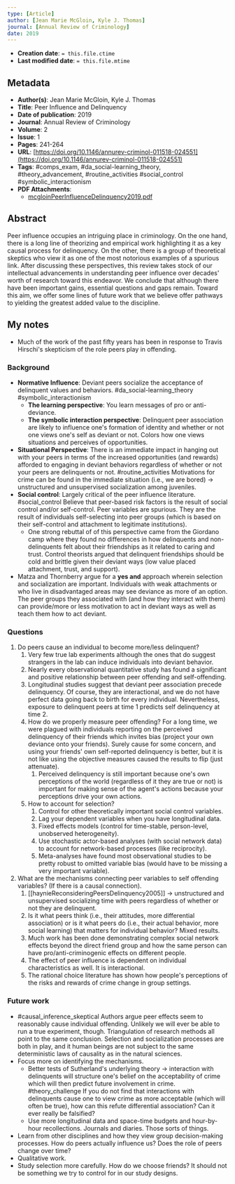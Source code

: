 ```yaml
---
type: [Article]
author: [Jean Marie McGloin, Kyle J. Thomas]
journal: [Annual Review of Criminology]
date: 2019
---
```


* **Creation date**: `= this.file.ctime`
* **Last modified date**: `= this.file.mtime`

## Metadata

* **Author(s)**: Jean Marie McGloin, Kyle J. Thomas
* **Title**: Peer Influence and Delinquency
* **Date of publication**: 2019
* **Journal**: Annual Review of Criminology
* **Volume**: 2
* **Issue**: 1
* **Pages**: 241-264
* **URL**: [https://doi.org/10.1146/annurev-criminol-011518-024551](https://doi.org/10.1146/annurev-criminol-011518-024551)
* **Tags**: #comps_exam, #da_social-learning_theory, #theory_advancement, #routine_activities #social_control #symbolic_interactionism 
* **PDF Attachments**:
  * [mcgloinPeerInfluenceDelinquency2019.pdf](zotero://open-pdf/library/items/DD2LVGCJ)

## Abstract

Peer influence occupies an intriguing place in criminology. On the one hand, there is a long line of theorizing and empirical work highlighting it as a key causal process for delinquency. On the other, there is a group of theoretical skeptics who view it as one of the most notorious examples of a spurious link. After discussing these perspectives, this review takes stock of our intellectual advancements in understanding peer influence over decades' worth of research toward this endeavor. We conclude that although there have been important gains, essential questions and gaps remain. Toward this aim, we offer some lines of future work that we believe offer pathways to yielding the greatest added value to the discipline.

## My notes

* Much of the work of the past fifty years has been in response to Travis Hirschi's skepticism of the role peers play in offending.

### Background

* **Normative Influence**: Deviant peers socialize the acceptance of delinquent values and behaviors. #da_social-learning_theory #symbolic_interactionism 
	* **The learning perspective**: You learn messages of pro or anti-deviance.
	* **The symbolic interaction perspective**: Delinquent peer association are likely to influence one's formation of identity and whether or not one views one's self as deviant or not. Colors how one views situations and perceives of opportunities.
* **Situational Perspective**: There is an immediate impact in hanging out with your peers in terms of the increased opportunities (and rewards) afforded to engaging in deviant behaviors regardless of whether or not your peers are delinquents or not. #routine_activities Motivations for crime can be found in the immediate situation (i.e., we are bored) -> unstructured and unsupervised socialization among juveniles.
* **Social control**: Largely critical of the peer influence literature. #social_control Believe that peer-based risk factors is the result of social control and/or self-control. Peer variables are spurious. They are the result of individuals self-selecting into peer groups (which is based on their self-control and attachment to legitimate institutions).
	* One strong rebuttal of of this perspective came from the Giordano camp where they found no differences in how delinquents and non-delinquents felt about their friendships as it related to caring and trust. Control theorists argued that delinquent friendships should be cold and brittle given their deviant ways (low value placed attachment, trust, and support).
* Matza and Thornberry argue for a **yes and** approach wherein selection and socialization are important. Individuals with weak attachments or who live in disadvantaged areas may see deviance as more of an option. The peer groups they associated with (and how they interact with them) can provide/more or less motivation to act in deviant ways as well as teach them how to act deviant.

### Questions

1. Do peers cause an individual to become more/less delinquent?
	1. Very few true lab experiments although the ones that do suggest strangers in the lab can induce individuals into deviant behavior.
	2. Nearly every observational quantitative study has found a significant and positive relationship between peer offending and self-offending.
	3. Longitudinal studies suggest that deviant peer association precede delinquency. Of course, they are interactional, and we do not have perfect data going back to birth for every individual. Nevertheless, exposure to delinquent peers at time 1 predicts self delinquency at time 2.
	4. How do we properly measure peer offending? For a long time, we were plagued with individuals reporting on the perceived delinquency of their friends which invites bias (project your own deviance onto your friends). Surely cause for some concern, and using your friends' own self-reported delinquency is better, but it is not like using the objective measures caused the results to flip (just attenuate).
		1. Perceived delinquency is still important because one's own perceptions of the world (regardless of it they are true or not) is important for making sense of the agent's actions because your perceptions drive your own actions.
	5. How to account for selection?
		1. Control for other theoretically important social control variables.
		2. Lag your dependent variables when you have longitudinal data.
		3. Fixed effects models (control for time-stable, person-level, unobserved heterogeneity).
		4. Use stochastic actor-based analyses (with social network data) to account for network-based processes (like reciprocity).
		5. Meta-analyses have found most observational studies to be pretty robust to omitted variable bias (would have to be missing a very important variable).
2. What are the mechanisms connecting peer variables to self offending variables? (If there is a causal connection).
	1. [[haynieReconsideringPeersDelinquency2005]] -> unstructured and unsupervised socializing time with peers regardless of whether or not they are delinquent.
	2. Is it what peers think (i.e., their attitudes, more differential association) or is it what peers do (i.e., their actual behavior, more social learning) that matters for individual behavior? Mixed results.
	3. Much work has been done demonstrating complex social network effects beyond the direct friend group and how the same person can have pro/anti-criminogenic effects on different people.
	4. The effect of peer influence is dependent on individual characteristics as well. It is interactional.
	5. The rational choice literature has shown how people's perceptions of the risks and rewards of crime change in group settings.

### Future work

* #causal_inference_skeptical Authors argue peer effects seem to reasonably cause individual offending. Unlikely we will ever be able to run a true experiment, though. Triangulation of research methods all point to the same conclusion. Selection and socialization processes are both in play, and it human beings are not subject to the same deterministic laws of causality as in the natural sciences.
* Focus more on identifying the mechanisms.
	* Better tests of Sutherland's underlying theory -> interaction with delinquents will structure one's belief on the acceptability of crime which will then predict future involvement in crime. #theory_challenge If you do not find that interactions with delinquents cause one to view crime as more acceptable (which will often be true), how can this refute differential association? Can it ever really be falsified?
	* Use more longitudinal data and space-time budgets and hour-by-hour recollections. Journals and diaries. Those sorts of things.
* Learn from other disciplines and how they view group decision-making processes. How do peers actually influence us? Does the role of peers change over time?
* Qualitative work.
* Study selection more carefully. How do we choose friends? It should not be something we try to control for in our study designs.